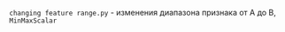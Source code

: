 
<code>changing feature range.py</code> - изменения диапазона признака от A до B, <code>MinMaxScalar</code>
